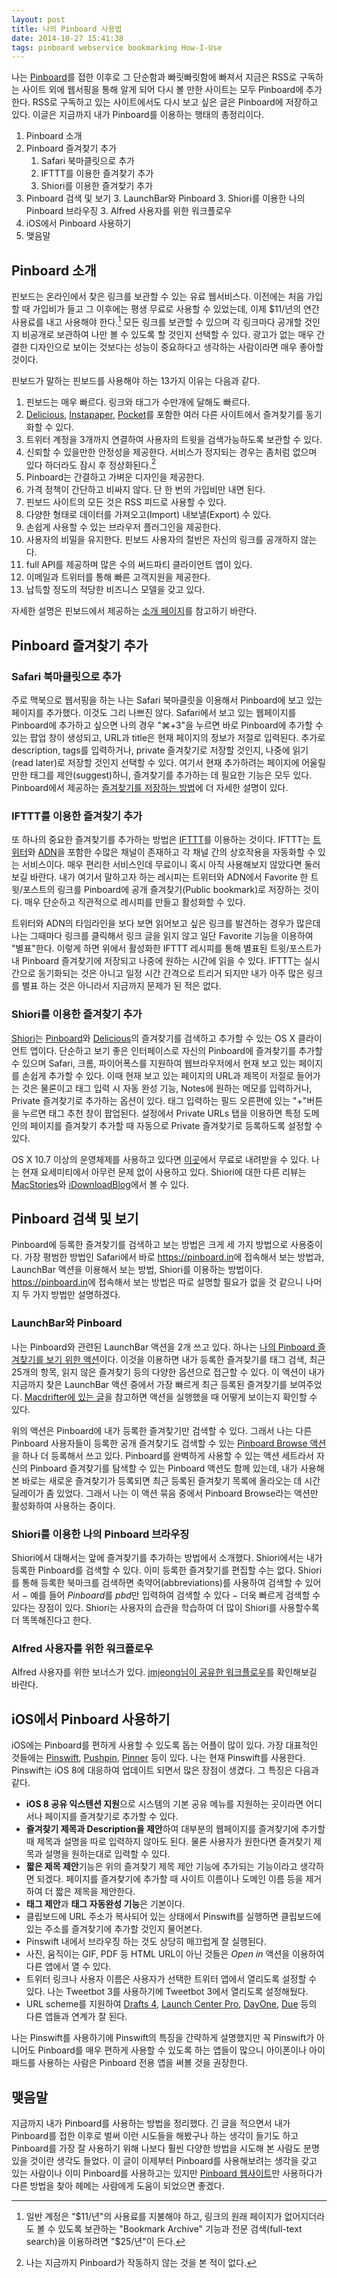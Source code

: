 ```yaml
---
layout: post
title: 나의 Pinboard 사용법
date: 2014-10-27 15:41:38
tags: pinboard webservice bookmarking How-I-Use
---
```



나는 [Pinboard][8451-002]를 접한 이후로 그 단순함과 빠릿빠릿함에 빠져서 지금은 RSS로 구독하는 사이트 외에 웹서핑을 통해 알게 되어 다시 볼 만한 사이트는 모두 Pinboard에 추가한다. RSS로 구독하고 있는 사이트에서도 다시 보고 싶은 글은 Pinboard에 저장하고 있다. 이글은 지금까지 내가 Pinboard를 이용하는 행태의 총정리이다.


1. Pinboard 소개
2. Pinboard 즐겨찾기 추가
	1. Safari 북마클릿으로 추가
	2. IFTTT를 이용한 즐겨찾기 추가
	3. Shiori를 이용한 즐겨찾기 추가
3. Pinboard 검색 및 보기
	3. LaunchBar와 Pinboard
	3. Shiori를 이용한 나의 Pinboard 브라우징
	3. Alfred 사용자를 위한 워크플로우
4. iOS에서 Pinboard 사용하기
5. 맺음말

## Pinboard 소개

핀보드는 온라인에서 찾은 링크를 보관할 수 있는 유료 웹서비스다. 이전에는 처음 가입할 때 가입비가 들고 그 이후에는 평생 무료로 사용할 수 있었는데, 이제 $11/년의 연간 사용료를 내고 사용해야 한다.[^1] 모든 링크를 보관할 수 있으며 각 링크마다 공개할 것인지 비공개로 보관하여 나만 볼 수 있도록 할 것인지 선택할 수 있다. 광고가 없는 매우 간결한 디자인으로 보이는 것보다는 성능이 중요하다고 생각하는 사람이라면 매우 좋아할 것이다.

핀보드가 말하는 핀보드를 사용해야 하는 13가지 이유는 다음과 같다.

1. 핀보드는 매우 빠르다. 링크와 태그가 수만개에 달해도 빠르다.
2. [Delicious][3899-001], [Instapaper][3899-002], [Pocket][3899-003]를 포함한 여러 다른 사이트에서 즐겨찾기를 동기화할 수 있다.
3. 트위터 계정을 3개까지 연결하여 사용자의 트윗을 검색가능하도록 보관할 수 있다.
4. 신뢰할 수 있을만한 안정성을 제공한다. 서비스가 정지되는 경우는 좀처럼 없으며 있다 하더라도 잠시 후 정상화된다.[^2]
5. Pinboard는 간결하고 가벼운 디자인을 제공한다.
6. 가격 정책이 간단하고 비싸지 않다. 단 한 번의 가입비만 내면 된다.
7. 핀보드 사이트의 모든 것은 RSS 피드로 사용할 수 있다.
8. 다양한 형태로 데이터를 가져오고(Import) 내보낼(Export) 수 있다.
9. 손쉽게 사용할 수 있는 브라우저 플러그인을 제공한다.
10. 사용자의 비밀을 유지한다. 핀보드 사용자의 절반은 자신의 링크를 공개하지 않는다.
11. full API를 제공하며 많은 수의 써드파티 클라이언트 앱이 있다.
12. 이메일과 트위터를 통해 빠른 고객지원을 제공한다.
13. 납득할 정도의 적당한 비즈니스 모델을 갖고 있다.

자세한 설명은 핀보드에서 제공하는 [소개 페이지](https://pinboard.in/tour/ "Pinboard Site Tour — Better Online Bookmarking!")를 참고하기 바란다.

## Pinboard 즐겨찾기 추가

### Safari 북마클릿으로 추가

주로 맥북으로 웹서핑을 하는 나는 Safari 북마클릿을 이용해서 Pinboard에 보고 있는 페이지를 추가했다. 이것도 그리 나쁘진 않다. Safari에서 보고 있는 웹페이지를 Pinboard에 추가하고 싶으면 나의 경우 "⌘+3"을 누르면 바로 Pinboard에 추가할 수 있는 팝업 창이 생성되고, URL과 title은 현재 페이지의 정보가 저절로 입력된다. 추가로 description, tags를 입력하거나, private 즐겨찾기로 저장할 것인지, 나중에 읽기(read later)로 저장할 것인지 선택할 수 있다. 여기서 현재 추가하려는 페이지에 어울릴만한 태그를 제안(suggest)하니, 즐겨찾기를 추가하는 데 필요한 기능은 모두 있다. Pinboard에서 제공하는 [즐겨찾기를 저장하는 방법](https://pinboard.in/howto/#saving "Pinboard: howto page")에 더 자세한 설명이 있다.

### IFTTT를 이용한 즐겨찾기 추가

또 하나의 중요한 즐겨찾기를 추가하는 방법은 [IFTTT][8451-001]를 이용하는 것이다. IFTTT는 [트위터](http://twitter.com/)와 [ADN](http://app.net/)을 포함한 수많은 채널이 존재하고 각 채널 간의 상호작용을 자동화할 수 있는 서비스이다. 매우 편리한 서비스인데 무료이니 혹시 아직 사용해보지 않았다면 둘러보길 바란다. 내가 여기서 말하고자 하는 레시피는 트위터와 ADN에서 Favorite 한 트윗/포스트의 링크를 Pinboard에 공개 즐겨찾기(Public bookmark)로 저장하는 것이다. 매우 단순하고 직관적으로 레시피를 만들고 활성화할 수 있다.

 트위터와 ADN의 타임라인을 보다 보면 읽어보고 싶은 링크를 발견하는 경우가 많은데 나는 그때마다 링크를 클릭해서 링크 글을 읽지 않고 일단 Favorite 기능을 이용하여 "별표"한다. 이렇게 하면 위에서 활성화한 IFTTT 레시피를 통해 별표된 트윗/포스트가 내 Pinboard 즐겨찾기에 저장되고 나중에 원하는 시간에 읽을 수 있다. IFTTT는 실시간으로 동기화되는 것은 아니고 일정 시간 간격으로 트리거 되지만 내가 아주 많은 링크를 별표 하는 것은 아니라서 지금까지 문제가 된 적은 없다.

### Shiori를 이용한 즐겨찾기 추가

[Shiori](http://aki-null.net/shiori/ "Shiori - Pinboard and Delicious OS X client")는 [Pinboard][8451-002]와 [Delicious][8451-003]의 즐겨찾기를 검색하고 추가할 수 있는 OS X 클라이언트 앱이다. 단순하고 보기 좋은 인터페이스로 자신의 Pinboard에 즐겨찾기를 추가할 수 있으며 Safari, 크롬, 파이어폭스를 지원하여 웹브라우저에서 현재 보고 있는 페이지를 손쉽게 추가할 수 있다. 이때 현재 보고 있는 페이지의 URL과 제목이 저절로 들어가는 것은 물론이고 태그 입력 시 자동 완성 기능, Notes에 원하는 메모를 입력하거나, Private 즐겨찾기로 추가하는 옵션이 있다. 태그 입력하는 필드 오른편에 있는 "+"버튼을 누르면 태그 추천 창이 팝업된다. 설정에서 Private URLs 탭을 이용하면 특정 도메인의 페이지를 즐겨찾기 추가할 때 자동으로 Private 즐겨찾기로 등록하도록 설정할 수 있다.

 OS X 10.7 이상의 운영체제를 사용하고 있다면 [이곳](http://aki-null.net/shiori/release/Shiori_1.0.2.zip)에서 무료로 내려받을 수 있다. 나는 현재 요세미티에서 아무런 문제 없이 사용하고 있다. Shiori에 대한 다른 리뷰는 [MacStories](http://www.macstories.net/mac/shiori-free-pinboard-client-for-mac/ "Shiori, Free Pinboard Client for Mac – MacStories")와 [iDownloadBlog](http://www.idownloadblog.com/2013/11/30/shiori-my-favorite-pinboard-utility-for-the-mac/ "Shiori: my favorite Pinboard utility for the Mac")에서 볼 수 있다.

## Pinboard 검색 및 보기

Pinboard에 등록한 즐겨찾기를 검색하고 보는 방법은 크게 세 가지 방법으로 사용중이다. 가장 평범한 방법인 Safari에서 바로 <https://pinboard.in>에 접속해서 보는 방법과, LaunchBar 액션을 이용해서 보는 방법, Shiori를 이용하는 방법이다. <https://pinboard.in>에 접속해서 보는 방법은 따로 설명할 필요가 없을 것 같으니 나머지 두 가지 방법만 설명하겠다.

### LaunchBar와 Pinboard

나는 Pinboard와 관련된 LaunchBar 액션을 2개 쓰고 있다. 하나는 [나의 Pinboard 즐겨찾기를 보기 위한 액션](https://github.com/gillibrand/launchbar-pinboard "gillibrand/launchbar-pinboard")이다. 이것을 이용하면 내가 등록한 즐겨찾기를 태그 검색, 최근 25개의 항목, 읽지 않은 즐겨찾기 등의 다양한 옵션으로 접근할 수 있다. 이 액션이 내가 지금까지 찾은 LaunchBar 액션 중에서 가장 빠르게 최근 등록된 즐겨찾기를 보여주었다. [Macdrifter에 있는 글](http://www.macdrifter.com/2014/07/pinboard-actions-for-launchbar.html "Pinboard Actions for Launchbar")을 참고하면 액션을 실행했을 때 어떻게 보이는지 확인할 수 있다. 

 위의 액션은 Pinboard에 내가 등록한 즐겨찾기만 검색할 수 있다. 그래서 나는 다른 Pinboard 사용자들이 등록한 공개 즐겨찾기도 검색할 수 있는 [Pinboard Browse 액션](https://github.com/nbjahan/launchbar-pinboard/releases/tag/v1.0.2)을 하나 더 등록해서 쓰고 있다. Pinboard를 완벽하게 사용할 수 있는 액션 세트라서 자신의 Pinboard 즐겨찾기를 탐색할 수 있는 Pinboard 액션도 함께 있는데, 내가 사용해 본 바로는 새로운 즐겨찾기가 등록되면 최근 등록된 즐겨찾기 목록에 올라오는 데 시간 딜레이가 좀 있었다. 그래서 나는 이 액션 묶음 중에서 Pinboard Browse라는 액션만 활성화하여 사용하는 중이다.

### Shiori를 이용한 나의 Pinboard 브라우징

Shiori에서 대해서는 앞에 즐겨찾기를 추가하는 방법에서 소개했다. Shiori에서는 내가 등록한 Pinboard를 검색할 수 있다. 이미 등록한 즐겨찾기를 편집할 수는 없다. Shiori를 통해 등록한 북마크를 검색하면 축약어(abbreviations)를 사용하여 검색할 수 있어서 − 예를 들어 *Pinboard*를 *pbd*만 입력하여 검색할 수 있다 − 더욱 빠르게 검색할 수 있다는 장점이 있다. Shiori는 사용자의 습관을 학습하여 더 많이 Shiori를 사용할수록 더 똑똑해진다고 한다.

### Alfred 사용자를 위한 워크플로우
 
  Alfred 사용자를 위한 보너스가 있다. [jmjeong님이 공유한 워크플로우](http://www.alfredforum.com/topic/4426-alfred-pinboard-version-225-updated/ "alfred-pinboard version 2.25 (updated) - Share your Workflows - Alfred App Community Forum")를 확인해보길 바란다.
  
## iOS에서 Pinboard 사용하기

iOS에는 Pinboard를 편하게 사용할 수 있도록 돕는 어플이 많이 있다. 가장 대표적인 것들에는 [Pinswift](https://itunes.apple.com/kr/app/pinswift-fast-powerful-pinboard/id766741240?mt=8&uo=4), [Pushpin](https://itunes.apple.com/kr/app/pushpin-for-pinboard/id548052590?mt=8&uo=4), [Pinner][8451-004] 등이 있다. 나는 현재 Pinswift를 사용한다. Pinswift는 iOS 8에 대응하여 업데이트 되면서 많은 장점이 생겼다. 그 특징은 다음과 같다.

* **iOS 8 공유 익스텐션 지원**으로 시스템의 기본 공유 메뉴를 지원하는 곳이라면 어디서나 페이지를 즐겨찾기로 추가할 수 있다.
* **즐겨찾기 제목과 Description을 제안**하여 대부분의 웹페이지를 즐겨찾기에 추가할 때 제목과 설명을 따로 입력하지 않아도 된다. 물론 사용자가 원한다면 즐겨찾기 제목과 설명을 원하는대로 입력할 수 있다.
* **짧은 제목 제안**기능은 위의 즐겨찾기 제목 제안 기능에 추가되는 기능이라고 생각하면 되겠다. 페이지를 즐겨찾기에 추가할 때 사이트 이름이나 도메인 이름 등을 제거하여 더 짧은 제목을 제안한다.
* **태그 제안**과 **태그 자동완성 기능**은 기본이다.
* 클립보드에 URL 주소가 복사되어 있는 상태에서 Pinswift를 실행하면 클립보드에 있는 주소를 즐겨찾기에 추가할 것인지 물어본다.
* Pinswift 내에서 브라우징 하는 것도 상당히 매끄럽게 잘 실행된다.
* 사진, 움직이는 GIF, PDF 등 HTML URL이 아닌 것들은 *Open in* 액션을 이용하여 다른 앱에서 열 수 있다.
* 트위터 링크나 사용자 이름은 사용자가 선택한 트위터 앱에서 열리도록 설정할 수 있다. 나는 Tweetbot 3를 사용하기에 Tweetbot 3에서 열리도록 설정해뒀다.
* URL scheme를 지원하여 [Drafts 4][8451-005], [Launch Center Pro][8451-006], [DayOne][8451-007], [Due][8451-008] 등의 다른 앱들과 연계가 잘 된다.

나는 Pinswift를 사용하기에 Pinswift의 특징을 간략하게 설명했지만 꼭 Pinswift가 아니어도 Pinboard를 매우 편하게 사용할 수 있도록 하는 앱들이 많으니 아이폰이나 아이패드를 사용하는 사람은 Pinboard 전용 앱을 써볼 것을 권장한다.

## 맺음말

지금까지 내가 Pinboard를 사용하는 방법을 정리했다. 긴 글을 적으면서 내가 Pinboard를 접한 이후로 벌써 이런 시도들을 해봤구나 하는 생각이 들기도 하고 Pinboard를 가장 잘 사용하기 위해 나보다 훨씬 다양한 방법을 시도해 본 사람도 분명 있을 것이란 생각도 들었다. 이 글이 이제부터 Pinboard를 사용해보려는 생각을 갖고 있는 사람이나 이미 Pinboard를 사용하고는 있지만 [Pinboard 웹사이트](http://pinboard.in "Pinboard website")만 사용하다가 다른 방법을 찾아 헤메는 사람에게 도움이 되었으면 좋겠다.

[8451-001]: https://ifttt.com/
[8451-002]: https://pinboard.in/
[8451-003]: https://delicious.com/
[8451-004]: https://itunes.apple.com/kr/app/pinner-for-pinboard/id591613202?l=en&mt=8
[8451-005]: https://itunes.apple.com/kr/app/drafts-4-quickly-capture-notes/id905337691?l=en&mt=8
[8451-006]: https://itunes.apple.com/kr/app/launch-center-pro/id532016360?l=en&mt=8
[8451-007]: https://itunes.apple.com/kr/app/day-one-journal-notes-diary/id421706526?l=en&mt=8
[8451-008]: https://itunes.apple.com/kr/app/due-super-fast-reminders-reusable/id390017969?l=en&mt=8
[3899-001]: https://delicious.com/
[3899-002]: https://www.instapaper.com/
[3899-003]: https://getpocket.com/

[^1]: 일반 계정은 "$11/년"의 사용료를 지불해야 하고, 링크의 원래 페이지가 없어지더라도 볼 수 있도록 보관하는 "Bookmark Archive" 기능과 전문 검색(full-text search)을 이용하려면 "$25/년"이 든다.

[^2]: 나는 지금까지 Pinboard가 작동하지 않는 것을 본 적이 없다.